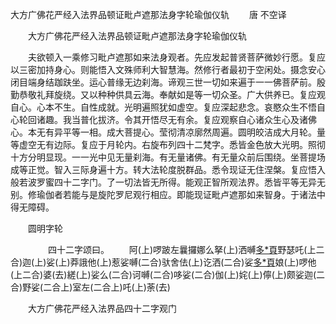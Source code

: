   大方广佛花严经入法界品顿证毗卢遮那法身字轮瑜伽仪轨
　　唐 不空译




　　大方广佛花严经入法界品顿证毗卢遮那法身字轮瑜伽仪轨

　　夫欲顿入一乘修习毗卢遮那如来法身观者。先应发起普贤菩萨微妙行愿。复应以三密加持身心。则能悟入文殊师利大智慧海。然修行者最初于空闲处。摄念安心闭目端身结跏趺坐。运心普缘无边刹海。谛观三世一切如来遍于一一佛菩萨前。殷勤恭敬礼拜旋绕。又以种种供具云海。奉献如是等一切众圣。广大供养已。复应观自心。心本不生。自性成就。光明遍照犹如虚空。复应深起悲念。哀愍众生不悟自心轮回诸趣。我当普化拔济。令其开悟尽无有余。复应观察自心诸众生心及诸佛心。本无有异平等一相。成大菩提心。莹彻清凉廓然周遍。圆明皎洁成大月轮。量等虚空无有边际。复应于月轮内。右旋布列四十二梵字。悉皆金色放大光明。照彻十方分明显现。一一光中见无量刹海。有无量诸佛。有无量众前后围绕。坐菩提场成等正觉。智入三际身遍十方。转大法轮度脱群品。悉令现证无住涅槃。复应悟入般若波罗蜜四十二字门。了一切法皆无所得。能观正智所观法界。悉皆平等无异无别。修瑜伽者若能与是旋陀罗尼观行相应。即能现证毗卢遮那如来智身。于诸法中得无障碍。

　　圆明字轮

　　
　　四十二字颂曰。
　　阿(上)啰跛左曩攞娜么拏(上)洒嚩[多*頁](上)野瑟吒(上二合)迦(上)娑(上)莽誐他(上)惹娑嚩(二合)驮舍佉(上)讫洒(二合)娑[多*頁](二合上)娘(上)啰他(上二合)婆(去)縒(上)娑么(二合)诃嚩(二合)哆娑(二合)伽(上)姹(上)儜(上)颇娑迦(二合)野娑(二合上)室左(二合上)吒(上)荼(去)

　　大方广佛花严经入法界品四十二字观门



